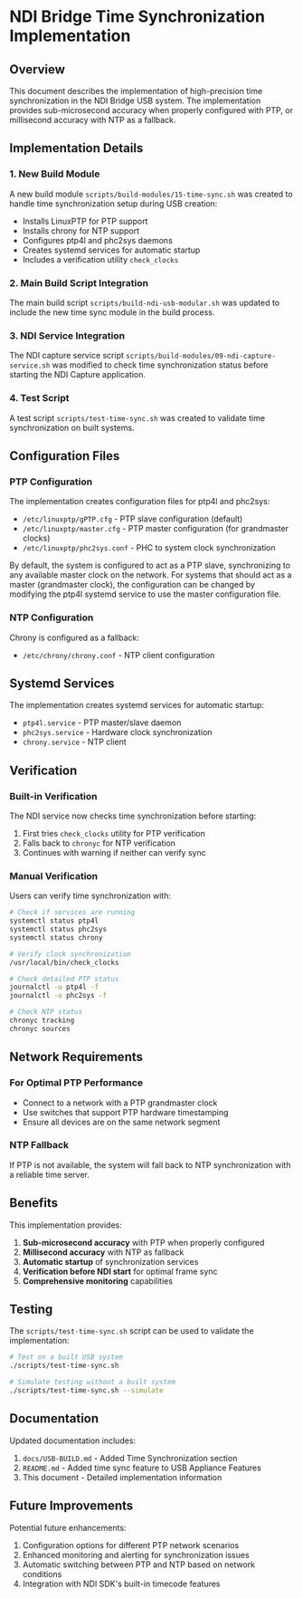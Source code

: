 # NDI Bridge Time Synchronization Implementation

## Overview

This document describes the implementation of high-precision time synchronization in the NDI Bridge USB system. The implementation provides sub-microsecond accuracy when properly configured with PTP, or millisecond accuracy with NTP as a fallback.

## Implementation Details

### 1. New Build Module

A new build module `scripts/build-modules/15-time-sync.sh` was created to handle time synchronization setup during USB creation:

- Installs LinuxPTP for PTP support
- Installs chrony for NTP support
- Configures ptp4l and phc2sys daemons
- Creates systemd services for automatic startup
- Includes a verification utility `check_clocks`

### 2. Main Build Script Integration

The main build script `scripts/build-ndi-usb-modular.sh` was updated to include the new time sync module in the build process.

### 3. NDI Service Integration

The NDI capture service script `scripts/build-modules/09-ndi-capture-service.sh` was modified to check time synchronization status before starting the NDI Capture application.

### 4. Test Script

A test script `scripts/test-time-sync.sh` was created to validate time synchronization on built systems.

## Configuration Files

### PTP Configuration

The implementation creates configuration files for ptp4l and phc2sys:

- `/etc/linuxptp/gPTP.cfg` - PTP slave configuration (default)
- `/etc/linuxptp/master.cfg` - PTP master configuration (for grandmaster clocks)
- `/etc/linuxptp/phc2sys.conf` - PHC to system clock synchronization

By default, the system is configured to act as a PTP slave, synchronizing to any available master clock on the network. For systems that should act as a master (grandmaster clock), the configuration can be changed by modifying the ptp4l systemd service to use the master configuration file.

### NTP Configuration

Chrony is configured as a fallback:

- `/etc/chrony/chrony.conf` - NTP client configuration

## Systemd Services

The implementation creates systemd services for automatic startup:

- `ptp4l.service` - PTP master/slave daemon
- `phc2sys.service` - Hardware clock synchronization
- `chrony.service` - NTP client

## Verification

### Built-in Verification

The NDI service now checks time synchronization before starting:

1. First tries `check_clocks` utility for PTP verification
2. Falls back to `chronyc` for NTP verification
3. Continues with warning if neither can verify sync

### Manual Verification

Users can verify time synchronization with:

```bash
# Check if services are running
systemctl status ptp4l
systemctl status phc2sys
systemctl status chrony

# Verify clock synchronization
/usr/local/bin/check_clocks

# Check detailed PTP status
journalctl -u ptp4l -f
journalctl -u phc2sys -f

# Check NTP status
chronyc tracking
chronyc sources
```

## Network Requirements

### For Optimal PTP Performance

- Connect to a network with a PTP grandmaster clock
- Use switches that support PTP hardware timestamping
- Ensure all devices are on the same network segment

### NTP Fallback

If PTP is not available, the system will fall back to NTP synchronization with a reliable time server.

## Benefits

This implementation provides:

1. **Sub-microsecond accuracy** with PTP when properly configured
2. **Millisecond accuracy** with NTP as fallback
3. **Automatic startup** of synchronization services
4. **Verification before NDI start** for optimal frame sync
5. **Comprehensive monitoring** capabilities

## Testing

The `scripts/test-time-sync.sh` script can be used to validate the implementation:

```bash
# Test on a built USB system
./scripts/test-time-sync.sh

# Simulate testing without a built system
./scripts/test-time-sync.sh --simulate
```

## Documentation

Updated documentation includes:

1. `docs/USB-BUILD.md` - Added Time Synchronization section
2. `README.md` - Added time sync feature to USB Appliance Features
3. This document - Detailed implementation information

## Future Improvements

Potential future enhancements:

1. Configuration options for different PTP network scenarios
2. Enhanced monitoring and alerting for synchronization issues
3. Automatic switching between PTP and NTP based on network conditions
4. Integration with NDI SDK's built-in timecode features
